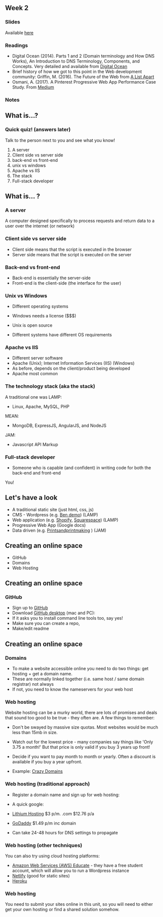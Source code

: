 ## Week 2

### Slides

Available [here](https://uc-design.github.io/11058-back-end/module-1/2.1_slides.html)

### Readings

*   Digital Ocean (2014). Parts 1 and 2 (Domain terminology and How DNS Works), An Introduction to DNS Terminology, Components, and Concepts. Very detailed and available from [Digital Ocean](https://www.digitalocean.com/community/tutorials/an-introduction-to-dns-terminology-components-and-concepts)
*   Brief history of how we got to this point in the Web development community: Griffin, M. (2016). The Future of the Web from [A List Apart](https://alistapart.com/article/the-future-of-the-web)
*   Osmani, A. (2017). A Pinterest Progressive Web App Performance Case Study. From [Medium](https://medium.com/dev-channel/a-pinterest-progressive-web-app-performance-case-study-3bd6ed2e6154)


### Notes



## What is...?

### Quick quiz! (answers later)

Talk to the person next to you and see what you know! 

1. A server     
2. Client side vs server side     
3. back-end vs front-end     
4. unix vs windows     
5. Apache vs IIS     
6. The stack    
7. Full-stack developer    


## What is... ?

### A server

A computer designed specifically to process requests and return data to a user over the internet (or network)

### Client side vs server side

- Client side means that the script is executed in the browser
- Server side means that the script is executed on the server

### Back-end vs front-end
- Back-end is essentially the server-side
- Front-end is the client-side (the interface for the user)

### Unix vs Windows
- Different operating systems
- Windows needs a license ($$$) 

- Unix is open source
- Different systems have different OS requirements

### Apache vs IIS

- Different server software
- Apache (Unix); Internet Information Services (IIS)  (Windows)
- As before, depends on the client/product being developed
- Apache most common

### The technology stack (aka the stack)

A traditional one was LAMP:
- Linux, Apache, MySQL, PHP

MEAN:
- MongoDB, ExpressJS, AngularJS, and NodeJS

JAM:
- Javascript API Markup


### Full-stack developer
- Someone who is capable (and confident) in writing code for both the back-end and front-end 

You!


## Let's have a look
- A traditional static site (just html, css, js)
- CMS - Wordpress (e.g. [Ben demo](http://dev.beneb.com/testwp/)) (LAMP)
- Web application (e.g. [Shopify](http://shopify.com), [Squarespace](http://squarespace.com)) (LAMP)
- Progressive Web App (Google docs)
- Data driven (e.g. [Printsandprintmaking](http://www.printsandprintmaking.gov.au/explore) ) (JAM)



## Creating an online space
- GitHub
- Domains
- Web Hosting


## Creating an online space
### GitHub

- Sign up to [GitHub](http://github.com)
- Download [GitHub desktop](https://desktop.github.com) (mac and PC):  
- If it asks you to install command line tools too, say yes!
- Make sure you can create a repo, 
- Make/edit readme

## Creating an online space
### Domains

- To make a website accessible online you need to do two things: get hosting + get a domain name.
- These are normally linked together (i.e. same host / same domain registrar) not always
- If not, you need to know the nameservers for your web host

### Web hosting

Website hosting can be a murky world, there are lots of promises and deals that sound too good to be true - they often are. A few things to remember:

- Don't be swayed by massive size quotas. Most websites would be much less than 15mb in size. 
- Watch out for the lowest price - many companies say things like 'Only 3.75 a month!' But that price is only valid if you buy 3 years up front!

- Decide if you want to pay month to month or yearly. Often a discount is available if you buy a year upfront.
- Example: [Crazy Domains](https://www.crazydomains.com.au/web-hosting/)


### Web hosting (traditional approach)

- Register a domain name and sign up for web hosting:
- A quick google:
- [Lithium Hosting](https://lithiumhosting.com) $3 p/m. .com $12.76 p/a
- [GoDaddy](http://godaddy.com.au) $1.49 p/m inc domain 

- Can take 24-48 hours for DNS settings to propagate

### Web hosting (other techniques)

You can also try using cloud hosting platforms:
- [Amazon Web Services (AWS) Educate](https://aws.amazon.com/education/awseducate/) - they have a free student account, which will allow you to run a Wordpress instance
- [Netlify](https://www.netlify.com) (good for static sites)
- [Heroku](https://www.heroku.com)

### Web hosting 


You need to submit your sites online in this unit, so you will need to either get your own hosting or find a shared solution somehow.

